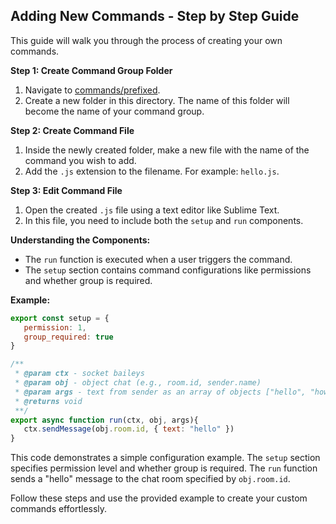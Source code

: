 ## Adding New Commands - Step by Step Guide

This guide will walk you through the process of creating your own commands.

**Step 1: Create Command Group Folder**

1. Navigate to [commands/prefixed](../commands/prefixed).
2. Create a new folder in this directory. The name of this folder will become the name of your command group.

**Step 2: Create Command File**

1. Inside the newly created folder, make a new file with the name of the command you wish to add.
2. Add the `.js` extension to the filename. For example: `hello.js`.

**Step 3: Edit Command File**

1. Open the created `.js` file using a text editor like Sublime Text.
2. In this file, you need to include both the `setup` and `run` components.

**Understanding the Components:**

- The `run` function is executed when a user triggers the command.
- The `setup` section contains command configurations like permissions and whether group is required.

**Example:**

```js
export const setup = {
   permission: 1,
   group_required: true
}

/**
 * @param ctx - socket baileys
 * @param obj - object chat (e.g., room.id, sender.name)
 * @param args - text from sender as an array of objects ["hello", "how"]
 * @returns void
 **/
export async function run(ctx, obj, args){
   ctx.sendMessage(obj.room.id, { text: "hello" })
}
```

This code demonstrates a simple configuration example. The `setup` section specifies permission level and whether group is required. The `run` function sends a "hello" message to the chat room specified by `obj.room.id`.

Follow these steps and use the provided example to create your custom commands effortlessly.